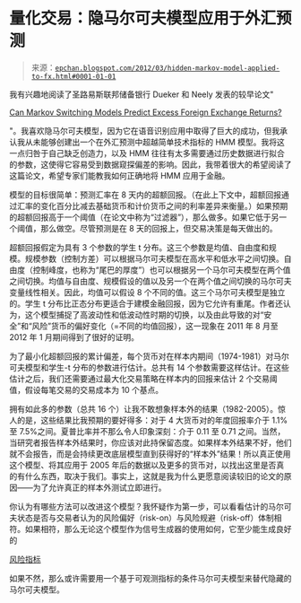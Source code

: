 <!--yml

category: 未分类

date: 2024-05-12 19:01:59

-->

# 量化交易：隐马尔可夫模型应用于外汇预测

> 来源：[`epchan.blogspot.com/2012/03/hidden-markov-model-applied-to-fx.html#0001-01-01`](http://epchan.blogspot.com/2012/03/hidden-markov-model-applied-to-fx.html#0001-01-01)

我有兴趣地阅读了圣路易斯联邦储备银行 Dueker 和 Neely 发表的较早论文"

[Can Markov Switching Models Predict Excess Foreign Exchange Returns?](http://research.stlouisfed.org/wp/2001/2001-021.pdf)

"。我喜欢隐马尔可夫模型，因为它在语音识别应用中取得了巨大的成功，但我承认我从未能够创建出一个在外汇预测中超越简单技术指标的 HMM 模型。我将这一点归咎于自己缺乏创造力，以及 HMM 往往有太多需要通过历史数据进行拟合的参数，这使得它容易受到数据窥探偏差的影响。因此，我带着很大的希望阅读了这篇论文，希望专家们能教我如何正确地将 HMM 应用于金融。

模型的目标很简单：预测汇率在 8 天内的超额回报。（在此上下文中，超额回报通过汇率的变化百分比减去基础货币和计价货币之间的利率差异来衡量。）如果预期的超额回报高于一个阈值（在论文中称为“过滤器”），那么做多。如果它低于另一个阈值，那么做空。尽管预测是在 8 天的回报上，但交易决策是每天做出的。

超额回报假定为具有 3 个参数的学生 t 分布。这三个参数是均值、自由度和规模。规模参数（控制方差）可以根据马尔可夫模型在高水平和低水平之间切换。自由度（控制峰度，也称为“尾巴的厚度”）也可以根据另一个马尔可夫模型在两个值之间切换。均值与自由度、规模假设的值以及另一个在两个值之间切换的马尔可夫变量线性相关。因此，均值可以假设 8 个不同的值。这三个马尔可夫模型是独立的。学生 t 分布比正态分布更适合于建模金融回报，因为它允许有重尾。作者还认为，这个模型捕捉了高波动性和低波动性时期的切换，以及由此导致的对“安全”和“风险”货币的偏好变化（=不同的均值回报），这一现象在 2011 年 8 月至 2012 年 1 月期间得到了很好的证明。

为了最小化超额回报的累计偏差，每个货币对在样本内期间（1974-1981）对马尔可夫模型和学生-t 分布的参数进行估计。总共有 14 个参数需要这样估计。在这些估计之后，我们还需要通过最大化交易策略在样本内的回报来估计 2 个交易阈值，假设每笔交易的交易成本为 10 个基点。

拥有如此多的参数（总共 16 个）让我不敢想象样本外的结果（1982-2005）。惊人的是，这些结果比我预期的要好得多：对于 4 大货币对的年度回报率介于 1.1%至 7.5%之间。夏普比率并不那么令人印象深刻：介于 0.11 至 0.71 之间。当然，当研究者报告样本外结果时，你应该对此持保留态度。如果样本外结果不好，他们就不会报告，而是会持续更改底层模型直到获得好的“样本外”结果！所以真正使用这个模型、将其应用于 2005 年后的数据以及更多的货币对，以找出这里是否真的有什么东西，取决于我们。事实上，这就是我为什么更愿意阅读较旧的论文的原因——为了允许真正的样本外测试立即进行。

你认为有哪些方法可以改进这个模型？我怀疑作为第一步，可以看看估计的马尔可夫状态是否与交易者认为的风险偏好（risk-on）与风险规避（risk-off）体制相符。如果相符，那么无论这个模型作为信号生成器的使用如何，它至少能生成良好的

[风险指标](http://epchan.blogspot.com/2011/12/risk-indicators.html)

如果不然，那么或许需要用一个基于可观测指标的条件马尔可夫模型来替代隐藏的马尔可夫模型。
